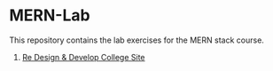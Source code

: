 # MERN-Lab
This repository contains the lab exercises for the MERN stack course.

1. [Re Design & Develop College Site](https://vigneshvaranasi.github.io/MERN-Lab/01-College-Site/)
